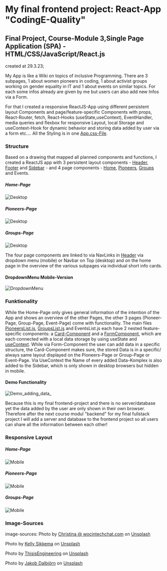 # My final frontend project: React-App "CodingE-Quality"

## Final Project, Course-Module 3,Single Page Application (SPA) - HTML/CSS/JavaScript/React.js

created at 29.3.23;

My App is like a Wiki on topics of inclusive Programming. There are 3 subpages, 1 about women pioneers in coding, 1 about activist groups working on gender equality in IT and 1 about events on similar topics. For each some infos already are given by me but users can also add new Infos via a Form.

For that I created a responsive ReactJS-App using different persistent layout Components and page/feature-specific Components with props, React-Router, fetch, React-Hooks (useState,useContext), EventHandler, media queries and flexbox for responsive Layout, local Storage and useContext-Hook for dynamic behavior and storing data added by user via a form etc....
All the Styling is in one [App.css-File](./src/App.css).

### Structure

Based on a drawing that mapped all planned components and functions, I created a ReactJS app with 3 persistent layout components - [Header](./src/components/Header/Header.js), [Footer](./src/components/Footer/Footer.js) and [Sidebar](./src/components/Sidebar/SidebarCard.js) - and 4 page components - [Home](./src/views/Home.js), [Pioneers](./src/views/Pioneers/PioneersList.js), [Groups](./src/views/Groups/GroupsList.js) and Events.

##### Home-Page

![Desktop](./src/assets/documentation/home_view_desk.png)

##### Pioneers-Page

![Desktop](./src/assets/documentation/sub_view_pioneers_desk.png)

##### Groups-Page

![Desktop](./src/assets/documentation/sub_view_groups_desk.png)

The four page components are linked to via NavLinks in [Header](./src/components/Header/Header.js) via dropdown menu (mobile) or Navbar on Top (desktop) and on the home page in the overview of the various subpages via individual short info cards.

#### DropdownMenu Mobile-Version

![DropdownMenu](./src/assets/documentation/dropdown-menu_home_view_mobile.png)

### Funktionality

While the Home-Page only gives general information of the intention of the App and shows an overview of the other Pages, the other 3 pages (Pioneer-Page, Group-Page, Event-Page) come with functionality.
The main files [PioneersList.js](./src/views/Pioneers/PioneersList.js), [GroupsList.js](./src/views/Groups/GroupsList.js) and EventsList.js each have 2 nested feature-specific components: a [Card-Component](./src/views/Groups/GroupsCard.js) and a [FormComponent](./src/views/Groups/GroupsForm.js), which are each connected with a local data storage by using useState and [useContext](./src/context/GroupsContext.js).
While via Form-Component the user can add data in a specific structure, the Card-Component makes sure, the stored Data is in a specific/ always same layout displayed on the Pioneers-Page or Group-Page or Event-Page.
Via UseContext the Name of every added Data-Komplex is also added to the Sidebar, which is only shown in desktop browsers but hidden in mobile.

#### Demo Functionality

![Demo_adding_data_](./src/assets/documentation/video/demo_adding_a_pioneer.gif)

Because this is my final frontend-project and there is no server/database yet the data added by the user are only shown in their own browser. Therefore after the next course modul "backend" for my final fullstack project I will add a server and database to the frontend project so all users can share all the information between each other!

### Responsive Layout

##### Home-Page

![Mobile](./src/assets/documentation/home_view_mobile.png)

##### Pioneers-Page

![Mobile](./src/assets/documentation/sub_view_pioneers_mobile.png)

##### Groups-Page

![Mobile](./src/assets/documentation/sub_view_groups_mobile.png)

### Image-Sources

image-sources: Photo by <a href="https://unsplash.com/@wocintechchat?utm_content=creditCopyText&utm_medium=referral&utm_source=unsplash">Christina @ wocintechchat.com</a> on <a href="https://unsplash.com/photos/macbook-pro-2JDDn7iSGH8?utm_content=creditCopyText&utm_medium=referral&utm_source=unsplash">Unsplash</a>

Photo by <a href="https://unsplash.com/@kellysikkema?utm_content=creditCopyText&utm_medium=referral&utm_source=unsplash">Kelly Sikkema</a> on <a href="https://unsplash.com/photos/woman-wearing-black-t-shirt-holding-white-computer-keyboard-YK0HPwWDJ1I?utm_content=creditCopyText&utm_medium=referral&utm_source=unsplash">Unsplash</a>

Photo by <a href="https://unsplash.com/@thisisengineering?utm_content=creditCopyText&utm_medium=referral&utm_source=unsplash">ThisisEngineering</a> on <a href="https://unsplash.com/photos/woman-in-green-shirt-sitting-in-front-of-computer-64YrPKiguAE?utm_content=creditCopyText&utm_medium=referral&utm_source=unsplash">Unsplash</a>

Photo by <a href="https://unsplash.com/@jakobdalbjorn?utm_content=creditCopyText&utm_medium=referral&utm_source=unsplash">Jakob Dalbjörn</a> on <a href="https://unsplash.com/photos/people-inside-conference-cuKJre3nyYc?utm_content=creditCopyText&utm_medium=referral&utm_source=unsplash">Unsplash</a>
